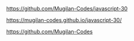 https://github.com/Mugilan-Codes/javascript-30

https://mugilan-codes.github.io/javascript-30/

https://github.com/Mugilan-Codes
